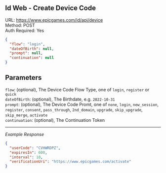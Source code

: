 ## Id Web - Create Device Code

URL: https://www.epicgames.com/id/api/device \
Method: POST \
Auth Required: Yes

```json
{
  "flow": "login",
  "dateOfBirth": null,
  "prompt": null,
  "continuation": null
}
```

## Parameters

`flow`: (optional), The Device Code Flow Type, one of `login`, `register` or `quick` <br/>
`dateOfBirth`: (optional), The Birthdate, e.g. `2022-10-31` <br/>
`prompt`: (optional), The Device Code Promt, one of `none`, `login`, `new_session`, `register`, `consent`, `pass_through`, `2nd_domain`, `upgrade`, `skip_upgrade`, `skip_merge`, `activate` <br/>
`continuation`: (optional), The Continuation Token

---

_Example Response_

```json
{
  "userCode": "CVHWRDPZ",
  "expiresIn": 600,
  "interval": 10,
  "verificationUri": "https://www.epicgames.com/activate"
}
```
